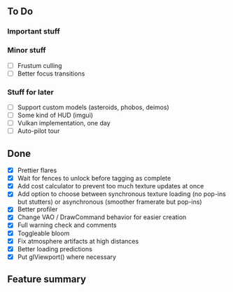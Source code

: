 ## To Do

### Important stuff

### Minor stuff
- [ ] Frustum culling
- [ ] Better focus transitions

### Stuff for later
- [ ] Support custom models (asteroids, phobos, deimos)
- [ ] Some kind of HUD (imgui)
- [ ] Vulkan implementation, one day
- [ ] Auto-pilot tour

## Done
- [x] Prettier flares
- [x] Wait for fences to unlock before tagging as complete
- [x] Add cost calculator to prevent too much texture updates at once
- [x] Add option to choose between synchronous texture loading (no pop-ins but stutters) or asynchronous (smoother framerate but pop-ins)
- [x] Better profiler
- [x] Change VAO / DrawCommand behavior for easier creation
- [x] Full warning check and comments
- [x] Toggleable bloom
- [x] Fix atmosphere artifacts at high distances
- [x] Better loading predictions
- [x] Put glViewport() where necessary

## Feature summary
